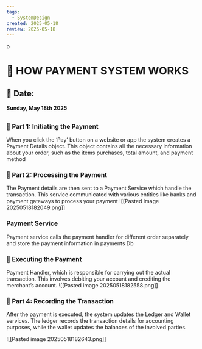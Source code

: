 ```yaml
---
tags:
  - SystemDesign
created: 2025-05-18
review: 2025-05-18
---
```

p
# 🧠 HOW PAYMENT SYSTEM WORKS

## 📅 Date:  
**Sunday, May 18th 2025** 
## <MAIN />

### 🧾 Part 1: Initiating the Payment

When you click the ‘Pay’ button on a website or app the system creates a Payment Details object. This object contains all the necessary information about your order, such as the items purchases, total amount, and payment method

### 🔄 Part 2: Processing the Payment

The Payment details are then sent to a Payment Service which handle the transaction. This service communicated with various entities like banks and payment gateways to process your payment
![[Pasted image 20250518182049.png]]

### Payment Service

Payment service calls the payment handler for different order separately and store the payment information in payments Db
###   🏦 Executing the Payment
Payment Handler, which is responsible for carrying out the actual transaction. This involves debiting your account and crediting the merchant’s account.
![[Pasted image 20250518182558.png]]


### 📘 Part 4: Recording the Transaction
After the payment is executed, the system updates the Ledger and Wallet services. The ledger records the transaction details for accounting purposes, while the wallet updates the balances of the involved parties.

![[Pasted image 20250518182643.png]]